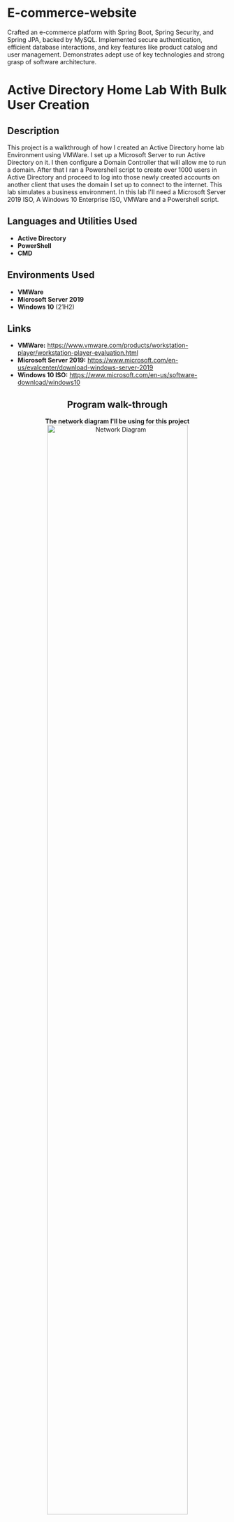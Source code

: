 # E-commerce-website
Crafted an e-commerce platform with Spring Boot, Spring Security, and Spring JPA, backed by MySQL. Implemented secure authentication, efficient database interactions, and key features like product catalog and user management. Demonstrates adept use of key technologies and strong grasp of software architecture.

<h1>Active Directory Home Lab With Bulk User Creation</h1>

<h2>Description</h2>
This project is a walkthrough of how I created an Active Directory home lab Environment using VMWare. I set up a Microsoft Server to run Active Directory on it. I then configure a Domain Controller that will allow me to run a domain. After that I ran a Powershell script to create over 1000 users in Active Directory and proceed to log into those newly created accounts on another client that uses the domain I set up to connect to the internet. This lab simulates a business environment. In this lab I'll need a Microsoft Server 2019 ISO, A Windows 10 Enterprise ISO, VMWare and a Powershell script.
<br />

<h2>Languages and Utilities Used</h2>

- <b>Active Directory</b> 
- <b>PowerShell</b>
- <b>CMD</b>

<h2>Environments Used </h2>

- <b>VMWare</b>
- <b>Microsoft Server 2019</b>
- <b>Windows 10</b> (21H2)

<h2>Links</h2>

- <b>VMWare:</b> https://www.vmware.com/products/workstation-player/workstation-player-evaluation.html
- <b>Microsoft Server 2019:</b> https://www.microsoft.com/en-us/evalcenter/download-windows-server-2019
- <b>Windows 10 ISO:</b> https://www.microsoft.com/en-us/software-download/windows10

<h2 align="center">Program walk-through</h2>

<p align="center">
<b>The network diagram I'll be using for this project</b> <br/>
<img src="https://i.imgur.com/IfxvoYS.png" height="80%" width="80%" alt="Network Diagram"/>
<br />
<br />
<b>For the Virtual Machine that will be hosting my Domain Controller, I need two network adapters. I need the NAT that will use my host IP address from my home router and an Internal Network Adapter so that my DC can communicate with other Virtual Machines. For the Internal Network I will be using VMnet0. Refer to the diagram at the beginning</b> <br/>
<img src="https://i.imgur.com/UHBjxOd.jpg" height="80%" width="80%" alt="Configuring the Network Adapter for the Domain Controller Virtual Machine"/>
<br />
<br />
<br/>
<img src="https://i.imgur.com/7CLcFGU.jpg" height="80%" width="80%" alt="Configuring the Network Adapter for the Domain Controller Virtual Machine"/>
<br />
<br />
<b>After downloading Windows Server 2019 on the Virtual Machine the first thing I have to do is configure the two network Adapters I have. One is the external NIC and one is the Internal NIC</b> <br/>
<img src="https://i.imgur.com/SwAH8sj.jpg" height="80%" width="80%" alt="Configuring the Network"/>
<br />
<br />
<b>Now I have to figure out which NIC is our NAT. It is Ethernet0 because its DNS is localdomain</b> <br/>
<img src="https://i.imgur.com/JE7zCDh.jpg" height="80%" width="80%" alt="Configuring the Network"/>
<br />
<br />
<img src="https://i.imgur.com/mjczWGf.jpg" height="80%" width="80%" alt="Configuring the Network"/>
<br />
<br />
<b>I rename the adapters so it is easier for me to tell which is which and it is important later on when setting up the DC and DHCP</b> <br/>
<img src="https://i.imgur.com/iiYpjCy.jpg" height="80%" width="80%" alt="Configuring the Network"/>
<br />
<br />
<b>Now I configure the Internal network adapter and assign it an IP address based on the diagram above (172.16.0.1) and I do not need to give it a default gateway because the Domain Controller is the gateway. As for the DNS server I assign it an IP based on the diagram because when we install Active Directory it will install DNS. I set it as a loopback address so it pings itself</b> <br/>
<img src="https://i.imgur.com/JIPk50Q.jpg" height="80%" width="80%" alt="Configuring the Network"/>
<br />
<br />
<b>Now that I know which network adapter is our external and internal, I go ahead and rename the PC from the long complicated name is has now to just DC (Domain Controller). This forces a restart, which is fine</b> <br/>
<img src="https://i.imgur.com/TklrxzC.jpg" height="80%" width="80%" alt="Renaming the PC"/>
<br />
<br />
<b>After booting back in I start the process of downloading Active Directory. Video cut short but it downloads successfully.</b> <br/>

https://user-images.githubusercontent.com/108043108/176958623-4276b4d1-3c6e-469c-8875-49007d003aa2.mp4

<br />
<br />
<p align="center">
<b>I installed Active Directory Domain Services, but we never actually set the server (or computer) as the domain. Now I have to actually create the domain</b> <br/>
</p>

https://user-images.githubusercontent.com/108043108/176959446-c4992d67-9bdc-4a5b-8229-e6d18850e29d.mp4

<br />
<br />
<p align="center">
<b>When the server is promoted to a domain, it forces a restart. When I log back in you can see that the domain was created successfully because my admin account now have MYDOMAIN in front of it!</b> <br/>
</p>
<img src="https://i.imgur.com/BmLk2Gc.jpg" height="80%" width="80%" alt="Renaming the PC"/>
<br />
<br />
<p align="center">
<b>Now instead of using the built in Admin account, I will create a dedicated domain Admin account </b> <br/>
</p>

https://user-images.githubusercontent.com/108043108/176960581-a0934287-267c-464e-8eee-8b85ae523910.mp4

<br />
<br />
<p align="center">
<b>I created a domain specific admin account, but it does not have admin priviledges. I have to go into Active Directory and promote this new account to Administrator. When I do that I then log out of the built in Admin account and into my newly created Domain Admin account!</b> <br/>
</p>

https://user-images.githubusercontent.com/108043108/176961105-3f8df2e0-f1e2-490b-a457-e1dd3fc2470a.mp4

<br />
<br />
<p align="center">
<b>Now I need to install and configure the RAS/NAT so that my Windows 10 client computer will be able to access the internet through the internal network via the Domain Controller</b> <br/>
</p>

https://user-images.githubusercontent.com/108043108/176961534-0afd1ae0-c421-4af7-ae76-7b2cefe43bdd.mp4

<br />
<br />
<p align="center">
<b>Now that the role is installed I need to configure the Routing and Remote Access</b> <br/>
</p>

https://user-images.githubusercontent.com/108043108/176961801-c6ed71d1-4f12-4775-82d5-853cac5260da.mp4

<br />
<br />
<p align="center">
<b>Great! Now that Remote Access is installed and configured, it is now time to Install a DHCP Server. This will allow our Windows 10 clients to be assigned an IP address and allow them to browse the internet.</b> <br/>
</p>

https://user-images.githubusercontent.com/108043108/176962485-229ae237-b9e9-4178-b857-4741d318d33e.mp4

<br />
<br />
<p align="center">
<b>Now to configure the DHCP and setup a scope. The whole purpose of DHCP is to allows computers on the network to automatically be assigned an IP address. The scope I will be creating will give assign IP addresses in a range, the range being 172.16.0.100-200 so the DHCP will effectively be able to give out 100 IP addresses. I also set the amount of time the IP addresses can be leased out to 20 days. The reason for the lease is when an IP address is assigned, it can't be used by other devices. So if I only have 100 IP addresses and 100 are used, new devices can't be assigned an IP address on the network meaning they can't connect to the internet. A lease is just an amount of time an IP address can be owned (leased) by a device before being recycled. If this was for example a Café that offers wifi and the average time a person spent inside said Café was 2 hours, it would make no sense to lease an IP address to them for 20 days. That would effectively lock up that IP address for that amount of time and no one else could use it. If this were a Café I would recommend setting the lease duration to under 4 hours and give a bigger range. Since this is only VM, the lease duration doesn't matter.</b> <br/>
</p>

https://user-images.githubusercontent.com/108043108/176962663-866da4fd-de06-4549-9b86-3925a674bb3d.mp4

<br />
<br />
<p align="center">
<b>To get my powershell script from the internet I need to be able to browse the web. I have to disable the security features on the Domain Controller. If this was an actual production environment I would never do this, security risk. Since this is only a lab environment for myself it is not an issue. I could browse the internet without doing this step but it is annoying because it will spam us warnings for every webpage we visit</b> <br/>
</p>

https://user-images.githubusercontent.com/108043108/176964588-4b7ab303-c338-4037-8142-996bde30cac3.mp4

<br />
<br />
<p align="center">
<b>Now that Active Directory is configured and my Domain Controller is configured as well, I use a Powershell script to create over 1000 user accounts</b> <br/>
</p>
<img src="https://i.imgur.com/ISI6fPb.jpg" height="80%" width="80%" alt="Using Powershell to create 1000 user accounts in bulk"/>
<br />
<br />
<p align="center">
<b>Here is a video of the script running!</b> <br/>
</p>

https://user-images.githubusercontent.com/108043108/176953922-60b62f24-fd3f-41b4-ae0c-8780afc7b708.mp4

<br />
<br />
<p align="center">
<b>The script has run successfully and the output confirmations that the user accounts has been created looks amazing. There were some duplicates that were not created, but that is easily solved by adding to the Powershell script a few lines of code that will tell it what to do in case duplicates occur. Perhaps something along the lines of "If a duplicate occurs, add a 1 to the end of the account name" for example. If you want to see the full code used, refer to the top of this repository. The script is under CREATE_USERS.ps1</b> <br/>
</p>
<img src="https://i.imgur.com/MhlDg1o.jpg" height="80%" width="80%" alt="Using Powershell to create 1000 user accounts in bulk"/>
<br />
<br />
<p align="center">
<b>It is now time to create a new Virtual Machine that will act as a user in the domain. I name this machine CLIENT1</b> <br/>
</p>
<img src="https://i.imgur.com/wvBRBWf.jpg" height="80%" width="80%" alt="Setting up new Virtual Machine"/>
<br />
<br />
<p align="center">
<b>I configure the network adapter so that it is not NAT and can't connect to the internet on my local network. The only way this Virtual Machine should be able to connect to the internet is by being assigned an IP from the DC on the Server VM. Refer to the Diagram at the beginning. I have to change the network adapter to be on the same internal network as the Domain Controller, in this case VMnet0</b>  <br/>
</p>
<img src="https://i.imgur.com/6IjDUEj.jpg" height="80%" width="80%" alt="Configuring the VM Network Adapter"/>
<br />
<br />
<p align="center">
<b>After configuring a separate virtual machine that will simulate an employee logging into the domain. Lets kill two birds with one stone by renaming the computer CLIENT1 and clicking the box to become a member of the mydomain.com domain. I am prompted to give my log in credential and I chose to use the Administrator account I set up earlier</b>  <br/>
</p>
<img src="https://i.imgur.com/ceB3tDJ.jpg" height="80%" width="80%" alt="Configuring the Client VM"/>
<br />
<br />
<p align="center">
<b>I Successfully join the domain as a member!</b>  <br/>
</p>
<img src="https://i.imgur.com/euBgIXf.jpg" height="80%" width="80%" alt="Configuring the Client VM"/>
<br />
<br />
<p align="center">
<b>I log into a user account I created from the Powershell script to test if everything is configured correctly. Instead of logging into the user account created when I made the virtual machine, I try to log into a user created account in MYDOMAIN</b>  <br/>
</p>
<img src="https://i.imgur.com/dPeaySX.gif" height="80%" width="80%" alt="Testing The Environment"/>
<br />
<br />
<p align="center">
<b>Running command promt to see if the client VM is getting the IP address properly assigned by the DC. We can see that I was properly leased an IP address by the domain controller (circled red) and when I ping the domain, it works (circled yellow)</b>  <br/>
</p>
<img src="https://i.imgur.com/QBWuCS9.jpg" height="80%" width="80%" alt="Testing The Environment"/>
<br />
<br />
<p align="center">
<b>A final test to see that the work environment and bulk users I created is working</b>  <br/>
</p>
<img src="https://i.imgur.com/j6ZRHPz.jpg" height="80%" width="80%" alt="Testing The Environment"/>
<br />
<br />
<p align="center">
<b>I head back into my server VM and check the DCHP to see how many addresses has been leased. We can see here circled in red that my CLIENT1 Virtual Machine has been leased an address. If this was a real company environment there would be hundreds, if not thousands of leased addresses in this folder depending on what the lease duration is of course! I set mine to 20 days in this environment</b>  <br/>
</p>
<img src="https://i.imgur.com/qvNKa7v.jpg" height="80%" width="80%" alt="Checking leased addresses"/>
<br />
<br />
<p align="center">
<b>Here is another way to check how many computers or devices are currently connected to the domain. We can see that my CLIENT1 computer is being properly recognized in Active Directory. Again, if this was a real environment there would probably be thousands of devices in this folder</b>  <br/>
</p>
<img src="https://i.imgur.com/A2dMovv.jpg" height="80%" width="80%" alt="Checking the computers in Active Dirctory"/>
<br />
<br />
<p align="center">
<b>Here I am scrolling through all the User accounts I created with Powershell. Over 1000 has been created!</b>  <br/>
</p>
<img src="https://i.imgur.com/POpjnf9.gif" height="80%" width="80%" alt="Checking the Users created by Powershell"/>
<br />
<br />
</p>

<!--
 ```diff
- text in red
+ text in green
! text in orange
# text in gray
@@ text in purple (and bold)@@
```
--!>

